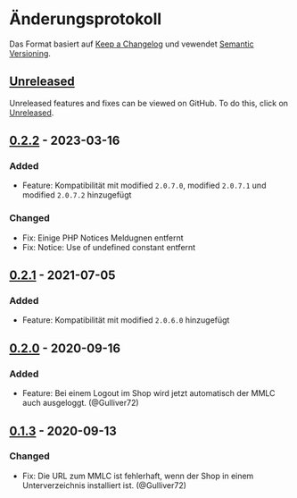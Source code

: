 # Änderungsprotokoll
Das Format basiert auf [Keep a Changelog](https://keepachangelog.com/en/1.1.0/) und vewendet [Semantic Versioning](https://semver.org/spec/v2.0.0.html).

## [Unreleased]
Unreleased features and fixes can be viewed on GitHub. To do this, click on [Unreleased].

## [0.2.2] - 2023-03-16

### Added
- Feature: Kompatibilität mit modified `2.0.7.0`, modified `2.0.7.1` und modified `2.0.7.2` hinzugefügt

### Changed
- Fix: Einige PHP Notices Meldugnen entfernt
- Fix: Notice: Use of undefined constant entfernt

## [0.2.1] - 2021-07-05

### Added
- Feature: Kompatibilität mit modified `2.0.6.0` hinzugefügt

## [0.2.0] - 2020-09-16

### Added
- Feature: Bei einem Logout im Shop wird jetzt automatisch der MMLC auch ausgeloggt. (@Gulliver72)

## [0.1.3] - 2020-09-13

### Changed
- Fix: Die URL zum MMLC ist fehlerhaft, wenn der Shop in einem Unterverzeichnis installiert ist. (@Gulliver72)


[Unreleased]: https://github.com/RobinTheHood/mmlc-admin/compare/0.3.0...HEAD
[0.3.0]: https://github.com/RobinTheHood/mmlc-admin/compare/0.2.2...0.3.0
[0.2.2]: https://github.com/RobinTheHood/mmlc-admin/compare/0.2.1...0.2.1
[0.2.1]: https://github.com/RobinTheHood/mmlc-admin/compare/0.2.0...0.2.1
[0.2.0]: https://github.com/RobinTheHood/mmlc-admin/compare/0.1.3...0.2.0
[0.1.3]: https://https://github.com/RobinTheHood/mmlc-admin/releases/tag/0.1.3